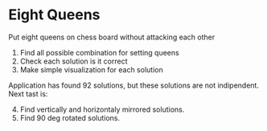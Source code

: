 # Eight Queens
Put eight queens on chess board without attacking each other

1. Find all possible combination for setting queens
2. Check each solution is it correct
3. Make simple visualization for each solution

Application has found 92 solutions, but these solutions are not indipendent.
Next tast is:

4. Find vertically and horizontaly mirrored solutions.
5. Find 90 deg rotated solutions.
